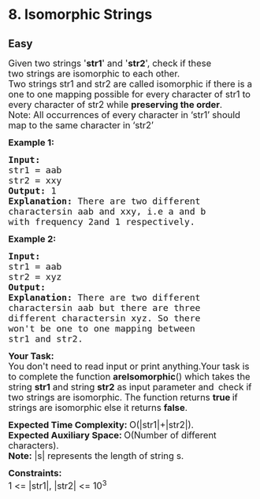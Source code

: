 # 8. Isomorphic Strings
## Easy 
<div class="problem-statement">
                <p></p><p><span style="font-size:18px">Given two strings '<strong>str1</strong>' and '<strong>str2</strong>', check if these two&nbsp;strings are isomorphic to each other.<br>
Two strings str1 and str2 are called isomorphic if there is a one to one mapping possible for every character of str1 to every character of str2 while <strong>preserving the order</strong>.<br>
Note:&nbsp;All occurrences of every character in ‘str1’ should map to the same character in ‘str2’</span></p>

<p><span style="font-size:18px"><strong>Example 1:</strong></span></p>

<pre><span style="font-size:18px"><strong>Input:
</strong>str1 = aab
str2 = xxy
<strong>Output: </strong>1<strong>
Explanation: </strong>There are two different
charactersin aab and xxy, i.e a and b
with frequency 2and 1 respectively.</span>
</pre>

<p><span style="font-size:18px"><strong>Example 2:</strong></span></p>

<pre><span style="font-size:18px"><strong>Input:
</strong>str1 = aab
str2 = xyz
<strong>Output:
Explanation: </strong>There are two different
charactersin aab but there are three
different charactersin xyz. So there
won't be one to one mapping between
str1 and str2.</span></pre>

<p><span style="font-size:18px"><strong>Your Task:</strong><br>
You don't need to read input or print anything.Your task is to complete the function <strong>areIsomorphic</strong>()&nbsp;which takes the string <strong>str1</strong>&nbsp;and string <strong>str2</strong>&nbsp;as input parameter&nbsp;and</span>&nbsp;<span style="font-size:18px">&nbsp;check&nbsp;if two strings are isomorphic. The function returns <strong>true </strong>if strings are isomorphic else it returns <strong>false</strong>.</span></p>

<p><span style="font-size:18px"><strong>Expected Time Complexity:&nbsp;</strong>O(|str1|+|str2|).<br>
<strong>Expected Auxiliary Space:&nbsp;</strong>O(Number of different characters).<br>
<strong>Note:</strong>&nbsp;|s| represents the length of string s.</span></p>

<p><span style="font-size:18px"><strong>Constraints:</strong><br>
1 &lt;= |str1|, |str2|&nbsp;&lt;= 10<sup>3</sup></span></p>
 <p></p>
            </div>